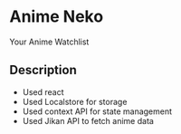 # Anime Neko

Your Anime Watchlist

## Description

+ Used react
+ Used Localstore for storage
+ Used context API for state management
+ Used Jikan API to fetch anime data

